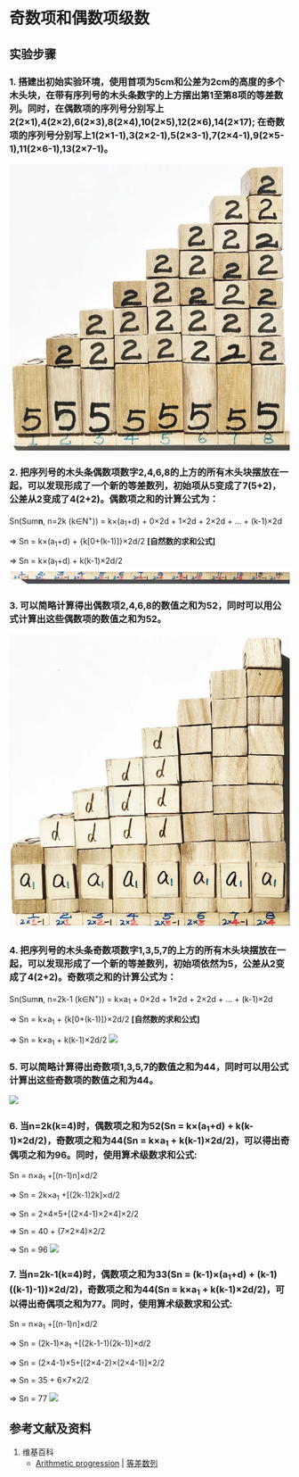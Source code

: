 # 奇数项和偶数项级数

## 实验步骤

### 1. 搭建出初始实验环境，使用首项为5cm和公差为2cm的高度的多个木头块，在带有序列号的木头条数字的上方摆出第1至第8项的等差数列。同时，在偶数项的序列号分别写上2(2×1),4(2×2),6(2×3),8(2×4),10(2×5),12(2×6),14(2×17); 在奇数项的序列号分别写上1(2×1-1),3(2×2-1),5(2×3-1),7(2×4-1),9(2×5-1),11(2×6-1),13(2×7-1)。
![](/images/数系/等差数列/奇数项和偶数项级数/1a1.jpg)

### 2. 把序列号的木头条偶数项数字2,4,6,8的上方的所有木头块摆放在一起，可以发现形成了一个新的等差数列，初始项从5变成了7(5+2)，公差从2变成了4(2+2)。偶数项之和的计算公式为：

Sn(Sum**n**, n=2k (k∈N<sup>+</sup>)) = k×(a<sub>1</sub>+d) + 0×2d + 1×2d + 2×2d + ... + (k-1)×2d

⇒ Sn = k×(a<sub>1</sub>+d) + {k[0+(k-1)]}×2d/2 **[自然数的求和公式]**

⇒ Sn = k×(a<sub>1</sub>+d) + k(k-1)×2d/2
![](/images/数系/等差数列/奇数项和偶数项级数/1a2.jpg)

### 3. 可以简略计算得出偶数项2,4,6,8的数值之和为52，同时可以用公式计算出这些偶数项的数值之和为52。
![](/images/数系/等差数列/奇数项和偶数项级数/1a3.jpg)

### 4. 把序列号的木头条奇数项数字1,3,5,7的上方的所有木头块摆放在一起，可以发现形成了一个新的等差数列，初始项依然为5，公差从2变成了4(2+2)。奇数项之和的计算公式为：

Sn(Sum**n**, n=2k-1 (k∈N<sup>+</sup>)) = k×a<sub>1</sub> + 0×2d + 1×2d + 2×2d + ... + (k-1)×2d

⇒ Sn = k×a<sub>1</sub> + {k[0+(k-1)]}×2d/2 **[自然数的求和公式]**

⇒ Sn = k×a<sub>1</sub> + k(k-1)×2d/2
![](/images/数系/等差数列/奇数项和偶数项级数/1a4.jpg)

### 5. 可以简略计算得出奇数项1,3,5,7的数值之和为44，同时可以用公式计算出这些奇数项的数值之和为44。
![](/images/数系/等差数列/奇数项和偶数项级数/1a5.jpg)

### 6. 当n=2k(k=4)时，偶数项之和为52(Sn = k×(a<sub>1</sub>+d) + k(k-1)×2d/2)，奇数项之和为44(Sn = k×a<sub>1</sub> + k(k-1)×2d/2)，可以得出奇偶项之和为96。同时，使用算术级数求和公式:

Sn = n×a<sub>1</sub> +[(n-1)n]×d/2

⇒ Sn = 2k×a<sub>1</sub> +[(2k-1)2k]×d/2

⇒ Sn = 2×4×5+[(2×4-1)×2×4]×2/2

⇒ Sn = 40 + (7×2×4)×2/2

⇒ Sn = 96
![](/images/数系/等差数列/奇数项和偶数项级数/1a6.jpg)

### 7. 当n=2k-1(k=4)时，偶数项之和为33(Sn = (k-1)×(a<sub>1</sub>+d) + (k-1)((k-1)-1))×2d/2)，奇数项之和为44(Sn = k×a<sub>1</sub> + k(k-1)×2d/2)，可以得出奇偶项之和为77。同时，使用算术级数求和公式:

Sn = n×a<sub>1</sub> +[(n-1)n]×d/2

⇒ Sn = (2k-1)×a<sub>1</sub> +[(2k-1-1)(2k-1)]×d/2

⇒ Sn = (2×4-1)×5+[(2×4-2)×(2×4-1)]×2/2

⇒ Sn = 35 + 6×7×2/2

⇒ Sn = 77
![](/images/数系/等差数列/奇数项和偶数项级数/1a7.jpg)

## 参考文献及资料

1. 维基百科
	- [Arithmetic progression](https://en.wikipedia.org/wiki/Arithmetic_progression) | [等差数列](https://zh.wikipedia.org/wiki/%E7%AD%89%E5%B7%AE%E6%95%B0%E5%88%97) 